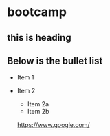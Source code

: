 # bootcamp

## this is heading

## Below is the bullet list

* Item 1
* Item 2
  * Item 2a
  * Item 2b
  
  
  https://www.google.com/
